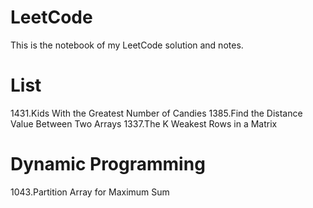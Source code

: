 # LeetCode
This is the notebook of my LeetCode solution and notes.

# List
1431.Kids With the Greatest Number of Candies
1385.Find the Distance Value Between Two Arrays
1337.The K Weakest Rows in a Matrix

# Dynamic Programming
1043.Partition Array for Maximum Sum
